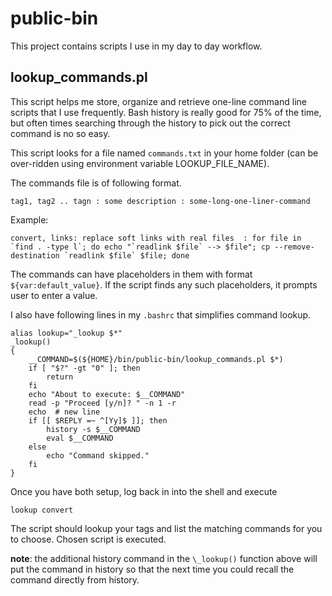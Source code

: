 public-bin
==========

This project contains scripts I use in my day to day workflow.


lookup_commands.pl
------------------

This script helps me store, organize and retrieve one-line command line scripts that I use frequently. Bash history is really good for 75% of the time, but often times searching through the history to pick out the correct command is no so easy. 

This script looks for a file named `commands.txt` in your home folder (can be over-ridden using environment variable LOOKUP\_FILE\_NAME).

The commands file is of following format.

    tag1, tag2 .. tagn : some description : some-long-one-liner-command

Example:     

    convert, links: replace soft links with real files  : for file in `find . -type l`; do echo "`readlink $file` --> $file"; cp --remove-destination `readlink $file` $file; done

The commands can have placeholders in them with format `${var:default_value}`. If the script finds any such placeholders, it prompts user to enter a value.

I also have following lines in my `.bashrc` that simplifies command lookup.

    alias lookup="_lookup $*"
    _lookup() 
    {
        __COMMAND=$(${HOME}/bin/public-bin/lookup_commands.pl $*)
        if [ "$?" -gt "0" ]; then
            return
        fi
        echo "About to execute: $__COMMAND"
        read -p "Proceed [y/n]? " -n 1 -r
        echo  # new line 
        if [[ $REPLY =~ ^[Yy]$ ]]; then
            history -s $__COMMAND
            eval $__COMMAND
        else 
            echo "Command skipped."
        fi
    }

Once you have both setup, log back in into the shell and execute

    lookup convert
    
The script should lookup your tags and list the matching commands for you to choose. Chosen script is executed.

__note__: the additional history command in the `\_lookup()` function above will put the command in history so that the next time you could recall the command directly from history.

